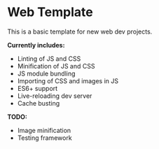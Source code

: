 # Web Template

This is a basic template for new web dev projects.

**Currently includes:**

- Linting of JS and CSS
- Minification of JS and CSS
- JS module bundling
- Importing of CSS and images in JS
- ES6+ support
- Live-reloading dev server
- Cache busting

**TODO:**

- Image minification
- Testing framework
